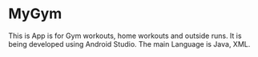 # MyGym
This is App is for Gym workouts, home workouts and outside runs.
It is being developed using Android Studio.
The main Language is Java, XML.

